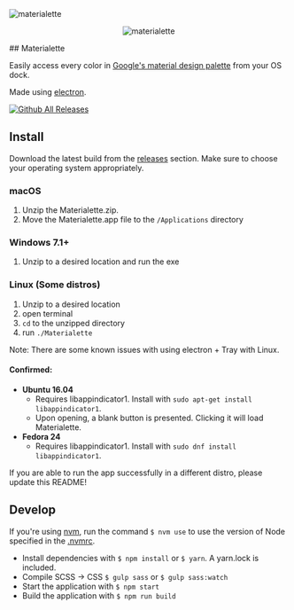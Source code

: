 <img src="https://mike-schultz.github.io/materialette/assets/banner-sm.png" alt="materialette" description="Material design">
<p align="center"> <img src="https://mike-schultz.github.io/materialette/assets/app.gif" alt="materialette" description="Material design"></p>
## Materialette

Easily access every color in [Google's material design palette](https://material.google.com/style/color.html) from your OS dock.

Made using [electron](http://electron.atom.io/).

[![Github All Releases](https://img.shields.io/github/downloads/mike-schultz/materialette/total.svg)]()

## Install
Download the latest build from the [releases](https://github.com/mike-schultz/materialette/releases) section. Make sure to choose your operating system appropriately.
### macOS
1. Unzip the Materialette.zip.
2. Move the Materialette.app file to the `/Applications` directory

### Windows 7.1+
1. Unzip to a desired location and run the exe

### Linux (Some distros)
1. Unzip to a desired location
2. open terminal
3. `cd` to the unzipped directory
4. run `./Materialette`

Note: There are some known issues with using electron + Tray with Linux.

#### Confirmed:
* **Ubuntu 16.04**
  * Requires libappindicator1. Install with `sudo apt-get install libappindicator1`.
  * Upon opening, a blank button is presented. Clicking it will load Materialette.
* **Fedora 24**
  * Requires libappindicator1. Install with `sudo dnf install libappindicator1`.

If you are able to run the app successfully in a different distro, please update this README!

## Develop

If you're using [nvm](https://github.com/creationix/nvm#nvmrc), run the command `$ nvm use` to use the version of Node specified in the
[.nvmrc](https://github.com/creationix/nvm#nvmrc).

* Install dependencies with `$ npm install` or `$ yarn`. A yarn.lock is included.
* Compile SCSS -> CSS `$ gulp sass` or `$ gulp sass:watch`
* Start the application with `$ npm start `
* Build the application with  `$ npm run build`
